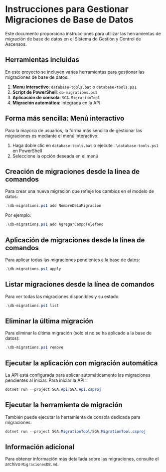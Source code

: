 # Instrucciones para Gestionar Migraciones de Base de Datos

Este documento proporciona instrucciones para utilizar las herramientas de migración de base de datos en el Sistema de Gestión y Control de Ascensos.

## Herramientas incluidas

En este proyecto se incluyen varias herramientas para gestionar las migraciones de base de datos:

1. **Menu interactivo**: `database-tools.bat` o `database-tools.ps1`
2. **Script de PowerShell**: `db-migrations.ps1`
3. **Aplicación de consola**: `SGA.MigrationTool`
4. **Migración automática**: Integrada en la API

## Forma más sencilla: Menú interactivo

Para la mayoría de usuarios, la forma más sencilla de gestionar las migraciones es mediante el menú interactivo:

1. Haga doble clic en `database-tools.bat` o ejecute `.\database-tools.ps1` en PowerShell
2. Seleccione la opción deseada en el menú

## Creación de migraciones desde la línea de comandos

Para crear una nueva migración que refleje los cambios en el modelo de datos:

```powershell
.\db-migrations.ps1 add NombreDeLaMigracion
```

Por ejemplo:

```powershell
.\db-migrations.ps1 add AgregarCampoTelefono
```

## Aplicación de migraciones desde la línea de comandos

Para aplicar todas las migraciones pendientes a la base de datos:

```powershell
.\db-migrations.ps1 apply
```

## Listar migraciones desde la línea de comandos

Para ver todas las migraciones disponibles y su estado:

```powershell
.\db-migrations.ps1 list
```

## Eliminar la última migración

Para eliminar la última migración (solo si no se ha aplicado a la base de datos):

```powershell
.\db-migrations.ps1 remove
```

## Ejecutar la aplicación con migración automática

La API está configurada para aplicar automáticamente las migraciones pendientes al iniciar. Para iniciar la API:

```powershell
dotnet run --project SGA.Api/SGA.Api.csproj
```

## Ejecutar la herramienta de migración

También puede ejecutar la herramienta de consola dedicada para migraciones:

```powershell
dotnet run --project SGA.MigrationTool/SGA.MigrationTool.csproj
```

## Información adicional

Para obtener información más detallada sobre las migraciones, consulte el archivo `MigracionesDB.md`.
